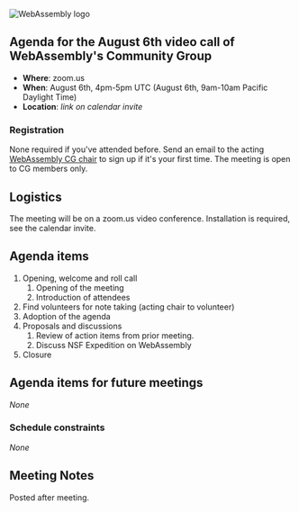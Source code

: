 ![WebAssembly logo](/images/WebAssembly.png)

## Agenda for the August 6th video call of WebAssembly's Community Group

- **Where**: zoom.us
- **When**: August 6th, 4pm-5pm UTC (August 6th, 9am-10am Pacific Daylight Time)
- **Location**: *link on calendar invite*

### Registration

None required if you've attended before. Send an email to the acting [WebAssembly CG chair](mailto:webassembly-cg-chair@chromium.org)
to sign up if it's your first time. The meeting is open to CG members only.

## Logistics

The meeting will be on a zoom.us video conference.
Installation is required, see the calendar invite.

## Agenda items

1. Opening, welcome and roll call
    1. Opening of the meeting
    1. Introduction of attendees
1. Find volunteers for note taking (acting chair to volunteer)
1. Adoption of the agenda
1. Proposals and discussions
    1. Review of action items from prior meeting.
    1. Discuss NSF Expedition on WebAssembly
1. Closure

## Agenda items for future meetings

*None*

### Schedule constraints

*None*

## Meeting Notes

Posted after meeting.
